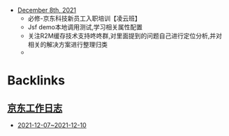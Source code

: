 - [December 8th, 2021](<December 8th, 2021.md>)
    - 必修-京东科技新员工入职培训【凌云班】
    - Jsf demo本地调用测试,学习相关属性配置
    - 关注R2M缓存技术支持咚咚群,对里面提到的问题自己进行定位分析,并对相关的解决方案进行整理归类
    - 

# Backlinks
## [京东工作日志](<京东工作日志.md>)
- [2021-12-07~2021-12-10](<2021-12-07~2021-12-10.md>)

